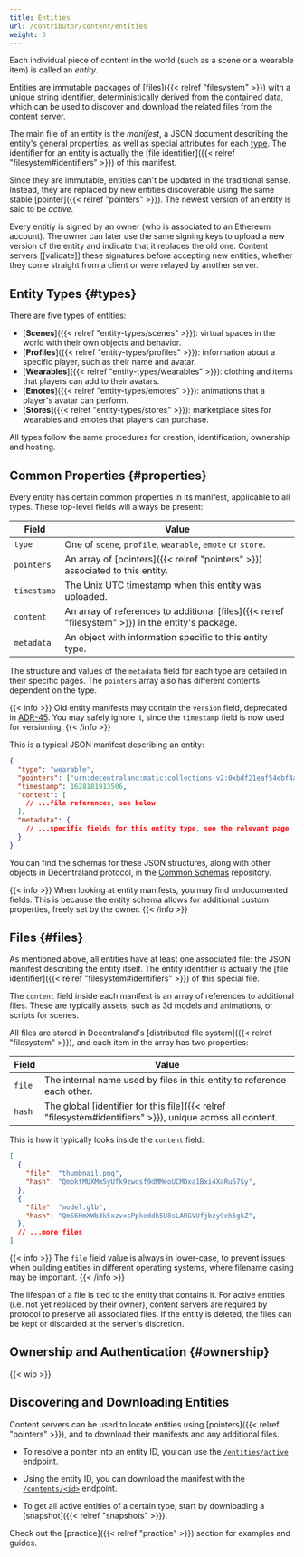 ```yaml
---
title: Entities
url: /contributor/content/entities
weight: 3
---
```


Each individual piece of content in the world (such as a scene or a wearable item) is called an _entity_.

Entities are immutable packages of [files]({{< relref "filesystem" >}}) with a unique string identifier, deterministically derived from the contained data, which can be used to discover and download the related files from the content server.

The main file of an entity is the _manifest_, a JSON document describing the entity's general properties, as well as special attributes for each [type](#types). The identifier for an entity is actually the [file identifier]({{< relref "filesystem#identifiers" >}}) of this manifest.

Since they are immutable, entities can't be updated in the traditional sense. Instead, they are replaced by new entities discoverable using the same stable [pointer]({{< relref "pointers" >}}). The newest version of an entity is said to be _active_.

Every entitiy is signed by an owner (who is associated to an Ethereum account). The owner can later use the same signing keys to upload a new version of the entity and indicate that it replaces the old one. Content servers [[validate]] these signatures before accepting new entities, whether they come straight from a client or were relayed by another server.


## Entity Types {#types}

There are five types of entities:

- [**Scenes**]({{< relref "entity-types/scenes" >}}): virtual spaces in the world with their own objects and behavior.
- [**Profiles**]({{< relref "entity-types/profiles" >}}): information about a specific player, such as their name and avatar.
- [**Wearables**]({{< relref "entity-types/wearables" >}}): clothing and items that players can add to their avatars.
- [**Emotes**]({{< relref "entity-types/emotes" >}}): animations that a player's avatar can perform.
- [**Stores**]({{< relref "entity-types/stores" >}}): marketplace sites for wearables and emotes that players can purchase.

All types follow the same procedures for creation, identification, ownership and hosting.

## Common Properties {#properties}

Every entity has certain common properties in its manifest, applicable to all types. These top-level fields will always be present:

| Field | Value |
| ----- | --- |
| `type` | One of `scene`, `profile`, `wearable`, `emote` or `store`.
| `pointers` | An array of [pointers]({{< relref "pointers" >}}) associated to this entity.
| `timestamp` | The Unix UTC timestamp when this entity was uploaded.
| `content` | An array of references to additional [files]({{< relref "filesystem" >}}) in the entity's package.
| `metadata` | An object with information specific to this entity type.

The structure and values of the `metadata` field for each type are detailed in their specific pages. The `pointers` array also has different contents dependent on the type.

{{< info >}}
Old entity manifests may contain the `version` field, deprecated in [ADR-45](https://adr.decentraland.org/adr/ADR-45). You may safely ignore it, since the `timestamp` field is now used for versioning.
{{< /info >}}

This is a typical JSON manifest describing an entity:

```json
{
  "type": "wearable",
  "pointers": ["urn:decentraland:matic:collections-v2:0xbdf21eaf54ebf4a6cadc2dcb371df7afce98bc1d:0"],
  "timestamp": 1628181913506,
  "content": [
    // ...file references, see below
  ],
  "metadata": {
    // ...specific fields for this entity type, see the relevant page
  }
}
```

You can find the schemas for these JSON structures, along with other objects in Decentraland protocol, in the [Common Schemas](https://github.com/decentraland/common-schemas) repository.


{{< info >}}
When looking at entity manifests, you may find undocumented fields. This is because the entity schema allows for additional custom properties, freely set by the owner.
{{< /info >}}

## Files {#files}

As mentioned above, all entities have at least one associated file: the JSON manifest describing the entity itself. The entity identifier is actually the [file identifier]({{< relref "filesystem#identifiers" >}}) of this special file.

The `content` field inside each manifest is an array of references to additional files. These are typically assets, such as 3d models and animations, or scripts for scenes.

All files are stored in Decentraland's [distributed file system]({{< relref "filesystem" >}}), and each item in the array has two properties:

| Field | Value |
| --- | --- |
| `file` | The internal name used by files in this entity to reference each other.
| `hash` | The global [identifier for this file]({{< relref "filesystem#identifiers" >}}), unique across all content.

This is how it typically looks inside the `content` field:

```json
[
  {
    "file": "thumbnail.png",
    "hash": "QmbktMUXMm5yUfk9zwdsf9dMMeoUCMDxa1Bxi4XaRu67Sy",
  },
  {
    "file": "model.glb",
    "hash": "QmS6HmXWb3k5xzvxsPpkeddh5U8sLARGVUfjbzy9eh6gkZ",
  },
  // ...more files
]
```

{{< info >}}
The `file` field value is always in lower-case, to prevent issues when building entities in different operating systems, where filename casing may be important.
{{< /info >}}

The lifespan of a file is tied to the entity that contains it. For active entities (i.e. not yet replaced by their owner), content servers are required by protocol to preserve all associated files. If the entity is deleted, the files can be kept or discarded at the server's discretion.

## Ownership and Authentication {#ownership}

{{< wip >}}

## Discovering and Downloading Entities

Content servers can be used to locate entities using [pointers]({{< relref "pointers" >}}), and to download their manifests and any additional files. 

- To resolve a pointer into an entity ID, you can use the [`/entities/active`](https://decentraland.github.io/catalyst-api-specs/#tag/Content-Server/operation/getListOfEntities) endpoint.

- Using the entity ID, you can download the manifest with the [`/contents/<id>`](https://decentraland.github.io/catalyst-api-specs/#tag/Content-Server/operation/getContentFile) endpoint.

- To get all active entities of a certain type, start by downloading a [snapshot]({{< relref "snapshots" >}}).

Check out the [practice]({{< relref "practice" >}}) section for examples and guides.